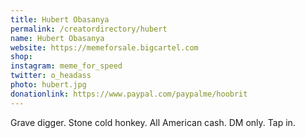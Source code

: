 ```yaml
---
title: Hubert Obasanya
permalink: /creatordirectory/hubert
name: Hubert Obasanya
website: https://memeforsale.bigcartel.com
shop:
instagram: meme_for_speed
twitter: o_headass
photo: hubert.jpg
donationlink: https://www.paypal.com/paypalme/hoobrit
---
```

Grave digger. Stone cold honkey. All American cash. DM only. Tap in.